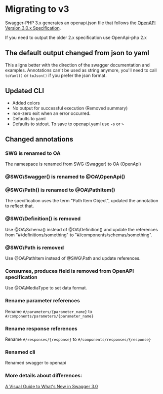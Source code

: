 # Migrating to v3

Swagger-PHP 3.x generates an openapi.json file that follows the [OpenAPI Version 3.0.x Specification](https://github.com/OAI/OpenAPI-Specification).

If you need to output the older 2.x specification use OpenApi-php 2.x

## The default output changed from json to yaml

This aligns better with the direction of the swagger documentation and examples.
Annotations can't be used as string anymore, you'll need to call `toYaml()` or `toJson()` if you prefer the json format.

## Updated CLI

- Added colors
- No output for successful execution (Removed summary)
- non-zero exit when an error occurred.
- Defaults to yaml
- Defaults to stdout. To save to openapi.yaml use `-o` or `>`

## Changed annotations

### SWG is renamed to OA

The namespace is renamed from SWG (Swagger) to OA (OpenApi)

### @SWG\Swagger() is renamed to @OA\OpenApi()

### @SWG\Path() is renamed to @OA\PathItem()

The specification uses the term "Path Item Object", updated the annotation to reflect that.

### @SWG\Definition() is removed

Use @OA\Schema() instead of @OA\Definition() and update the references from "#/definitions/something" to "#/components/schemas/something".

### @SWG\Path is removed

Use @OA\PathItem instead of @SWG\Path and update references.

### Consumes, produces field is removed from OpenAPI specification

Use @OA\MediaType to set data format.

### Rename parameter references

Rename `#/parameters/{parameter_name}` to `#/components/parameters/{parameter_name}`

### Rename response references

Rename `#/responses/{response}` to `#/components/responses/{response}`

### Renamed cli

Renamed swagger to openapi

### More details about differences:

[A Visual Guide to What's New in Swagger 3.0](https://blog.readme.io/an-example-filled-guide-to-swagger-3-2/)
